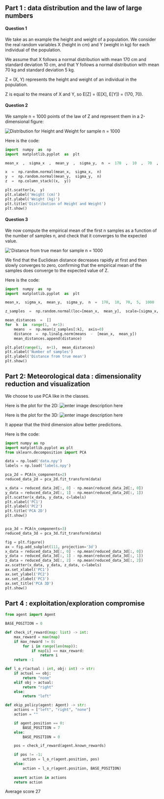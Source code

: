 
## Part 1 : data distribution and the law of large numbers

#### Question 1

We take as an example the height and weight of a population.
We consider the real random variables X (height in cm) and Y (weight in kg) for each individual of the population.

We assume that X follows a normal distribution with mean 170 cm and standard deviation 10 cm, and that Y follows a normal distribution with mean 70 kg and standard deviation 5 kg.

Z = (X, Y) represents the height and weight of an individual in the population.

Z is equal to the means of X and Y, so E[Z] = (E[X], E[Y]) = (170, 70).


#### Question 2

We sample n = 1000 points of the law of Z and represent them in a 2-dimensional figure:

![Distribution for Height and Weight for sample n = 1000](https://cdn.discordapp.com/attachments/496721203176800287/1081215098711986258/ex01_02.png)

Here is the code:

```py
import  numpy  as  np
import  matplotlib.pyplot  as  plt

mean_x  ,  sigma_x  ,  mean_y  ,  sigma_y,  n  =  170  ,  10  ,  70  ,  5,  1000

x  =  np.random.normal(mean_x,  sigma_x,  n)
y  =  np.random.normal(mean_y,  sigma_y,  n)
z  =  np.column_stack((x,  y))

plt.scatter(x,  y)
plt.xlabel('Height (cm)')
plt.ylabel('Weight (kg)')
plt.title('Distribution of Height and Weight')
plt.show()
```

#### Question 3

We now compute the empirical mean of the first n samples as a function of the number of samples n, and check that it converges to the expected value.

!['Distance from true mean for sample n = 1000](https://cdn.discordapp.com/attachments/496721203176800287/1081217194723119104/ex_01_03.png)

We find that the Euclidean distance decreases rapidly at first and then slowly converges to zero, confirming that the empirical mean of the samples does converge to the expected value of Z.

Here is the code:
```py
import  numpy  as  np
import  matplotlib.pyplot  as  plt

mean_x,  sigma_x,  mean_y,  sigma_y,  n  =  170,  10,  70,  5,  1000

z_samples  =  np.random.normal(loc=[mean_x,  mean_y],  scale=[sigma_x,  sigma_y],  size=(n,  2))

mean_distances  =  []
for  k  in  range(1,  n+1):
	means  =  np.mean(z_samples[:k],  axis=0)
	distance  =  np.linalg.norm(means  -  [mean_x,  mean_y])
	mean_distances.append(distance)

plt.plot(range(1,  n+1),  mean_distances)
plt.xlabel('Number of samples')
plt.ylabel('Distance from true mean')
plt.show()
```

## Part 2: Meteorological data : dimensionality reduction and visualization


We choose to use PCA like in the classes.

Here is the plot for the 2D:
![enter image description here](https://cdn.discordapp.com/attachments/1080232339751325736/1081276288553193573/ex_02_pca_center_2D.png)

Here is the plot for the 3D:
![enter image description here](https://cdn.discordapp.com/attachments/1080232339751325736/1081276288892936282/ex_02_pca_center_3D.png)

It appear that the third dimension allow better predictions.

Here is the code:
```py
import numpy as np
import matplotlib.pyplot as plt
from sklearn.decomposition import PCA

data = np.load('data.npy')
labels = np.load('labels.npy')

pca_2d = PCA(n_components=2)
reduced_data_2d = pca_2d.fit_transform(data)

x_data = reduced_data_2d[:, 0] - np.mean(reduced_data_2d[:, 0])
y_data = reduced_data_2d[:, 1] - np.mean(reduced_data_2d[:, 1])
plt.scatter(x_data, y_data, c=labels)
plt.xlabel('PC1')
plt.ylabel('PC2')
plt.title('PCA 2D')
plt.show()


pca_3d = PCA(n_components=3)
reduced_data_3d = pca_3d.fit_transform(data)

fig = plt.figure()
ax = fig.add_subplot(111, projection='3d')
x_data = reduced_data_3d[:, 0] - np.mean(reduced_data_3d[:, 0])
y_data = reduced_data_3d[:, 1] - np.mean(reduced_data_3d[:, 1])
z_data = reduced_data_3d[:, 2] - np.mean(reduced_data_3d[:, 2])
ax.scatter(x_data, y_data, z_data, c=labels)
ax.set_xlabel('PC1')
ax.set_ylabel('PC2')
ax.set_zlabel('PC3')
ax.set_title('PCA 3D')
plt.show()
```

## Part 4 : exploitation/exploration compromise

```py
from agent import Agent

BASE_POSITION = 0

def check_if_reward(map: list) -> int:
    max_reward = max(map)
    if max_reward != 0:
        for i in range(len(map)):
            if map[i] == max_reward:
                return i
    return -1

def l_o_r(actual : int, obj: int) -> str:
    if actual == obj:
        return "none"
    elif obj > actual:
        return "right"
    else:
        return "left"

def ekip_policy(agent: Agent) -> str:
    actions = ["left", "right", "none"]
    action = ""

    if agent.position == 0:
        BASE_POSITION = 7
    else:
        BASE_POSITION = 0

    pos = check_if_reward(agent.known_rewards)

    if pos != -1:
        action = l_o_r(agent.position, pos)
    else:
        action = l_o_r(agent.position, BASE_POSITION)
    
    assert action in actions
    return action
```

Average score 27